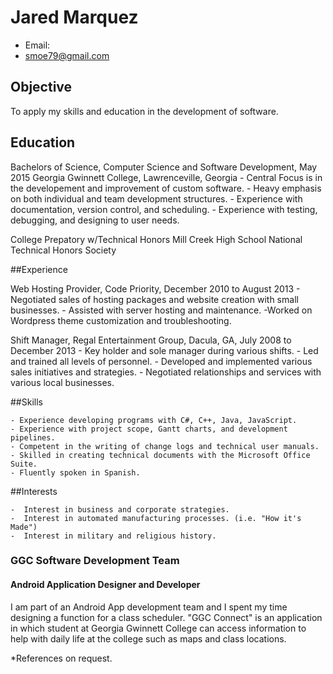 # Jared Marquez
	
 * Email:
 * <smoe79@gmail.com>

## Objective

To apply my skills and education in the development of software. 

## Education

Bachelors of Science, Computer Science and Software Development, May 2015
Georgia Gwinnett College, Lawrenceville, Georgia
	- Central Focus is in the developement and improvement of custom software.
	- Heavy emphasis on both individual and team development structures.
	- Experience with documentation, version control, and scheduling.
	- Experience with testing, debugging, and designing to user needs.

College Prepatory w/Technical Honors
Mill Creek High School
National Technical Honors Society


##Experience

Web Hosting Provider, Code Priority, December 2010 to August 2013
	- Negotiated sales of hosting packages and website creation with small businesses.
	- Assisted with server hosting and maintenance.
	-Worked on Wordpress theme customization and troubleshooting.


Shift Manager, Regal Entertainment Group, Dacula, GA, July 2008 to December 2013
	- Key holder and sole manager during various shifts.
	- Led and trained all levels of personnel.
	- Developed and implemented various sales initiatives and strategies.
	- Negotiated relationships and services with various local businesses.	

##Skills

	- Experience developing programs with C#, C++, Java, JavaScript.
	- Experience with project scope, Gantt charts, and development pipelines.
	- Competent in the writing of change logs and technical user manuals.
	- Skilled in creating technical documents with the Microsoft Office Suite. 
	- Fluently spoken in Spanish.

##Interests

	-  Interest in business and corporate strategies.  
	-  Interest in automated manufacturing processes. (i.e. "How it's Made") 
	-  Interest in military and religious history.


### GGC Software Development Team

#### Android Application Designer and Developer

I am part of an Android App development team and I spent my time designing
a function for a class scheduler. "GGC Connect" is an application in which
student at Georgia Gwinnett College can access information to help with daily
life at the college such as maps and class locations.

*References on request.
